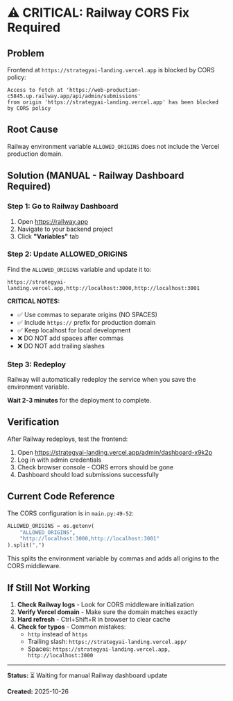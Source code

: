# ⚠️ CRITICAL: Railway CORS Fix Required

## Problem

Frontend at `https://strategyai-landing.vercel.app` is blocked by CORS policy:

```
Access to fetch at 'https://web-production-c5845.up.railway.app/api/admin/submissions'
from origin 'https://strategyai-landing.vercel.app' has been blocked by CORS policy
```

## Root Cause

Railway environment variable `ALLOWED_ORIGINS` does not include the Vercel production domain.

## Solution (MANUAL - Railway Dashboard Required)

### Step 1: Go to Railway Dashboard

1. Open https://railway.app
2. Navigate to your backend project
3. Click **"Variables"** tab

### Step 2: Update ALLOWED_ORIGINS

Find the `ALLOWED_ORIGINS` variable and update it to:

```
https://strategyai-landing.vercel.app,http://localhost:3000,http://localhost:3001
```

**CRITICAL NOTES:**
- ✅ Use commas to separate origins (NO SPACES)
- ✅ Include `https://` prefix for production domain
- ✅ Keep localhost for local development
- ❌ DO NOT add spaces after commas
- ❌ DO NOT add trailing slashes

### Step 3: Redeploy

Railway will automatically redeploy the service when you save the environment variable.

**Wait 2-3 minutes** for the deployment to complete.

## Verification

After Railway redeploys, test the frontend:

1. Open https://strategyai-landing.vercel.app/admin/dashboard-x9k2p
2. Log in with admin credentials
3. Check browser console - CORS errors should be gone
4. Dashboard should load submissions successfully

## Current Code Reference

The CORS configuration is in `main.py:49-52`:

```python
ALLOWED_ORIGINS = os.getenv(
    "ALLOWED_ORIGINS",
    "http://localhost:3000,http://localhost:3001"
).split(",")
```

This splits the environment variable by commas and adds all origins to the CORS middleware.

## If Still Not Working

1. **Check Railway logs** - Look for CORS middleware initialization
2. **Verify Vercel domain** - Make sure the domain matches exactly
3. **Hard refresh** - Ctrl+Shift+R in browser to clear cache
4. **Check for typos** - Common mistakes:
   - `http` instead of `https`
   - Trailing slash: `https://strategyai-landing.vercel.app/`
   - Spaces: `https://strategyai-landing.vercel.app, http://localhost:3000`

---

**Status:** ⏳ Waiting for manual Railway dashboard update

**Created:** 2025-10-26
